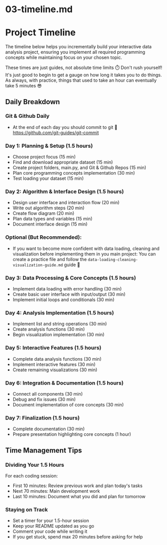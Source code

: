 # 03-timeline.md

# Project Timeline

The timeline below helps you incrementally build your interactive data analysis project, ensuring you implement all required programming concepts while maintaining focus on your chosen topic.

These times are just guides, not absolute time limits ⏱️ Don't rush yourself! It's just good to begin to get a gauge on how long it takes you to do things. As always, with practice, things that used to take an hour can eventually take 5 minutes 😎

## Daily Breakdown
### Git & Github Daily
- At the end of each day you should commit to git 🛟 https://github.com/git-guides/git-commit

### Day 1: Planning & Setup (1.5 hours)
- Choose project focus (15 min)
- Find and download appropriate dataset (15 min)
- Create project folders, main.py, and Git & Github Repos (15 min)
- Plan core programming concepts implementation (30 min)
- Test loading your dataset (15 min)

### Day 2: Algorithm & Interface Design (1.5 hours)
- Design user interface and interaction flow (20 min)
- Write out algorithm steps (20 min)
- Create flow diagram (20 min)
- Plan data types and variables (15 min)
- Document interface design (15 min)

### Optional (But Recommended):
- If you want to become more confident with data loading, cleaning and visualization before implementing them in you main project: You can create a practice file and follow the `data-loading-cleaning-visualization-guide.md` guide 🙂

### Day 3: Data Processing & Core Concepts (1.5 hours)
- Implement data loading with error handling (30 min)
- Create basic user interface with input/output (30 min)
- Implement initial loops and conditionals (30 min)

### Day 4: Analysis Implementation (1.5 hours)
- Implement list and string operations (30 min)
- Create analysis functions (30 min)
- Begin visualization implementation (30 min)

### Day 5: Interactive Features (1.5 hours)
- Complete data analysis functions (30 min)
- Implement interactive features (30 min)
- Create remaining visualizations (30 min)

### Day 6: Integration & Documentation (1.5 hours)
- Connect all components (30 min)
- Debug and fix issues (30 min)
- Document implementation of core concepts (30 min)

### Day 7: Finalization (1.5 hours)
- Complete documentation (30 min)
- Prepare presentation highlighting core concepts (1 hour)

## Time Management Tips

### Dividing Your 1.5 Hours
For each coding session:
- First 10 minutes: Review previous work and plan today's tasks
- Next 70 minutes: Main development work
- Last 10 minutes: Document what you did and plan for tomorrow

### Staying on Track
- Set a timer for your 1.5-hour session
- Keep your README updated as you go
- Comment your code while writing it
- If you get stuck, spend max 20 minutes before asking for help
